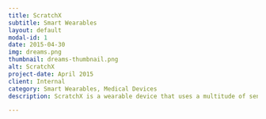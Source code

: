 ```yaml
---
title: ScratchX
subtitle: Smart Wearables
layout: default
modal-id: 1
date: 2015-04-30
img: dreams.png
thumbnail: dreams-thumbnail.png
alt: ScratchX
project-date: April 2015
client: Internal
category: Smart Wearables, Medical Devices
description: ScratchX is a wearable device that uses a multitude of sensors to detect when users are performing destructive actions, like skin picking or hair pulling. The device communicates with the user's smartphone and notifies them of this behavior. ScratchX has recieved funding from the LEAP foundation and is currently in development

---
```


